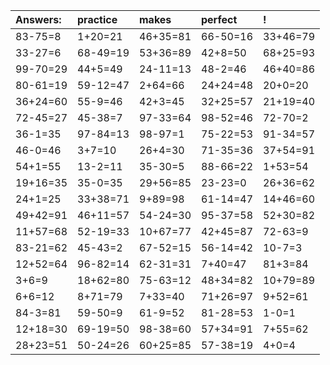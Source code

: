 | Answers: | practice | makes | perfect | ! |
| :--- | :--- | :--- | :--- | :--- |
| 83-75=8 | 1+20=21 | 46+35=81 | 66-50=16 | 33+46=79 | 
| 33-27=6 | 68-49=19 | 53+36=89 | 42+8=50 | 68+25=93 | 
| 99-70=29 | 44+5=49 | 24-11=13 | 48-2=46 | 46+40=86 | 
| 80-61=19 | 59-12=47 | 2+64=66 | 24+24=48 | 20+0=20 | 
| 36+24=60 | 55-9=46 | 42+3=45 | 32+25=57 | 21+19=40 | 
| 72-45=27 | 45-38=7 | 97-33=64 | 98-52=46 | 72-70=2 | 
| 36-1=35 | 97-84=13 | 98-97=1 | 75-22=53 | 91-34=57 | 
| 46-0=46 | 3+7=10 | 26+4=30 | 71-35=36 | 37+54=91 | 
| 54+1=55 | 13-2=11 | 35-30=5 | 88-66=22 | 1+53=54 | 
| 19+16=35 | 35-0=35 | 29+56=85 | 23-23=0 | 26+36=62 | 
| 24+1=25 | 33+38=71 | 9+89=98 | 61-14=47 | 14+46=60 | 
| 49+42=91 | 46+11=57 | 54-24=30 | 95-37=58 | 52+30=82 | 
| 11+57=68 | 52-19=33 | 10+67=77 | 42+45=87 | 72-63=9 | 
| 83-21=62 | 45-43=2 | 67-52=15 | 56-14=42 | 10-7=3 | 
| 12+52=64 | 96-82=14 | 62-31=31 | 7+40=47 | 81+3=84 | 
| 3+6=9 | 18+62=80 | 75-63=12 | 48+34=82 | 10+79=89 | 
| 6+6=12 | 8+71=79 | 7+33=40 | 71+26=97 | 9+52=61 | 
| 84-3=81 | 59-50=9 | 61-9=52 | 81-28=53 | 1-0=1 | 
| 12+18=30 | 69-19=50 | 98-38=60 | 57+34=91 | 7+55=62 | 
| 28+23=51 | 50-24=26 | 60+25=85 | 57-38=19 | 4+0=4 | 
